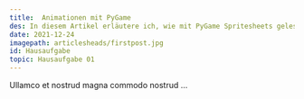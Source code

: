 ```yaml
---
title:  Animationen mit PyGame
des: In diesem Artikel erläutere ich, wie mit PyGame Spritesheets gelesen werden und als Animation abgespielt werden können.
date: 2021-12-24
imagepath: articlesheads/firstpost.jpg
id: Hausaufgabe
topic: Hausaufgabe 01
---
```


Ullamco et nostrud magna commodo nostrud ...